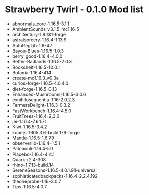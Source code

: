 # Strawberry Twirl - 0.1.0 Mod list
 - abnormals_core-1.16.5-3.1.1
 - AmbientSounds_v3.1.5_mc1.16.5
 - architectury-1.8.131-forge
 - astralsorcery-1.16.4-1.13.9
 - AutoRegLib-1.6-47
 - Bayou-Blues-1.16.5-1.0.3
 - berry_good-1.16.4-4.0.0
 - Better-Badlands-1.16.5-2.0.3
 - Bookshelf-1.16.5-10.0.1
 - Botania-1.16.4-414
 - create-mc1.16.3_v0.3e
 - curios-forge-1.16.5-4.0.4.0
 - diet-forge-1.16.5-0.13
 - Enhanced-Mushrooms-1.16.5-3.0.6
 - exnihilosequentia-1.16-2.0.2.3
 - FarmersDelight-1.16.3-0.3.2
 - FastWorkbench-1.16.4-4.5.0
 - FruitTrees-1.16.4-2.3.0
 - jei-1.16.4-7.6.1.71
 - Kiwi-1.16.5-3.4.2
 - kubejs-1605.3.6-build.176-forge
 - Mantle-1.16.5-1.6.79
 - observerlib-1.16.4-1.5.1
 - Patchouli-1.16.4-50
 - Placebo-1.16.4-4.4.1
 - Quark-r2.4-308
 - rhino-1.7.13-build.14
 - SereneSeasons-1.16.5-4.0.1.91-universal
 - sophisticatedbackpacks-1.16.4-2.2.4.192
 - theoneprobe-1.16-3.0.7
 - Tips-1.16.5-4.0.7
